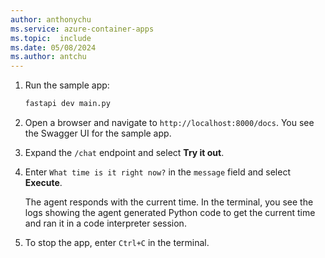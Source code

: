 ```yaml
---
author: anthonychu
ms.service: azure-container-apps
ms.topic:  include
ms.date: 05/08/2024
ms.author: antchu
---
```


1. Run the sample app:

    ```bash
    fastapi dev main.py
    ```

1. Open a browser and navigate to `http://localhost:8000/docs`. You see the Swagger UI for the sample app.

1. Expand the `/chat` endpoint and select **Try it out**.

1. Enter `What time is it right now?` in the `message` field and select **Execute**.

    The agent responds with the current time. In the terminal, you see the logs showing the agent generated Python code to get the current time and ran it in a code interpreter session.

1. To stop the app, enter `Ctrl+C` in the terminal.
